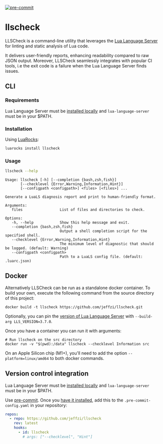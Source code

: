 [![pre-commit](https://img.shields.io/badge/pre--commit-enabled-brightgreen?logo=pre-commit)](https://github.com/pre-commit/pre-commit)

# llscheck

LLSCheck is a command-line utility that leverages the [Lua Language Server](https://luals.github.io)
for linting and static analysis of Lua code.

It delivers user-friendly reports, enhancing readability compared to raw JSON output. Moreover,
LLSCheck seamlessly integrates with popular CI tools, i.e the exit code is a failure when the Lua
Language Server finds issues.

## CLI

### Requirements

Lua Language Server must be [installed locally](https://luals.github.io/#other-install)
and `lua-language-server` must be in your $PATH.

### Installation

Using [LuaRocks](https://luarocks.org):

```bash
luarocks install llscheck
```

### Usage

```bash
llscheck --help
```

```
Usage: llscheck [-h] [--completion {bash,zsh,fish}]
       [--checklevel {Error,Warning,Information,Hint}]
       [--configpath <configpath>] <files> [<files>] ...

Generate a LuaLS diagnosis report and print to human-friendly format.

Arguments:
   files                 List of files and directories to check.

Options:
   -h, --help            Show this help message and exit.
   --completion {bash,zsh,fish}
                         Output a shell completion script for the specified shell.
   --checklevel {Error,Warning,Information,Hint}
                         The minimum level of diagnostic that should be logged. (default: Warning)
   --configpath <configpath>
                         Path to a LuaLS config file. (default: .luarc.json)
```

## Docker

Alternatively LLSCheck can be run as a standalone docker container.
To build your own, execute the following command from the source directory of this project:

```console
docker build -t llscheck https://github.com/jeffzi/llscheck.git
```

Optionally, you can pin the [version of Lua Language Server](<(https://github.com/LuaLS/lua-language-server/releases)>) with `--build-arg LLS_VERSION=3.7.0`.

Once you have a container you can run it with arguments:

```console
# Run llscheck on the src directory
docker run -v "$(pwd):/data" llscheck --checklevel Information src
```

On an Apple Silicon chip (M1+), you'll need to add the option `--platform=linux/amd64` to both docker commands.

## Version control integration

Lua Language Server must be [installed locally](https://luals.github.io/#other-install)
and `lua-language-server` must be in your $PATH.

Use [pre-commit](https://pre-commit.com). Once you [have it installed](https://pre-commit.com/#install),
add this to the `.pre-commit-config.yaml` in your repository:

```yaml
repos:
  - repo: https://github.com/jeffzi/llscheck
    rev: latest
    hooks:
      - id: llscheck
        # args: ["--checklevel", "Hint"]
```
